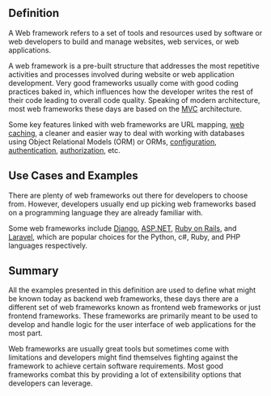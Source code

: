 ## Definition

A Web framework refers to a set of tools and resources used by software or web developers to build and manage websites, web services, or web applications.

A web framework is a pre-built structure that addresses the most repetitive activities and processes involved during website or web application development. 
Very good frameworks usually come with good coding practices baked in, which influences how the developer writes the rest of their code leading to overall code quality. Speaking of modern architecture, most web frameworks these days are based on the [MVC](model-view-controller-mvc.md) architecture.

Some key features linked with web frameworks are URL mapping, [web caching](cache.md), a cleaner and easier way to deal with working with databases using Object Relational Models (ORM) or ORMs, [configuration](configuration.md), [authentication](authentication.md), [authorization](authorization.md), etc.

## Use Cases and Examples

There are plenty of web frameworks out there for developers to choose from. However, developers usually end up picking web frameworks based on a programming language they are already familiar with.

Some web frameworks include [Django](https://www.djangoproject.com/), [ASP.NET](https://dotnet.microsoft.com/apps/aspnet), [Ruby on Rails](https://rubyonrails.org/), and [Laravel](https://rubyonrails.org/), which are popular choices for the Python, c#, Ruby, and PHP languages respectively.

## Summary
All the examples presented in this definition are used to define what might be known today as backend web frameworks, these days there are a different set of web frameworks known as frontend web frameworks or just frontend frameworks. These frameworks are primarily meant to be used to develop and handle logic for the user interface of web applications for the most part.

Web frameworks are usually great tools but sometimes come with limitations and developers might find themselves fighting against the framework to achieve certain software requirements. Most good frameworks combat this by providing a lot of extensibility options that developers can leverage.
